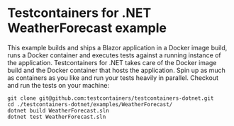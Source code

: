 # Testcontainers for .NET WeatherForecast example

This example builds and ships a Blazor application in a Docker image build, runs a Docker container and executes tests against a running instance of the application. Testcontainers for .NET takes care of the Docker image build and the Docker container that hosts the application. Spin up as much as containers as you like and run your tests heavily in parallel. Checkout and run the tests on your machine:

```console
git clone git@github.com:testcontainers/testcontainers-dotnet.git
cd ./testcontainers-dotnet/examples/WeatherForecast/
dotnet build WeatherForecast.sln
dotnet test WeatherForecast.sln
```
